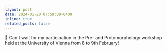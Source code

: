```yaml
---
layout: post
date: 2024-01-20 07:59:00-0400
inline: true
related_posts: false
---
```


📅 Can't wait for my participation in the Pre- and Protomorphology workshop held at the University of Vienna from 8 to 9th February!